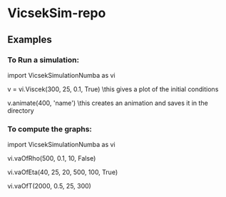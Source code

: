 # VicsekSim-repo


## Examples

### To Run a simulation: 

import VicsekSimulationNumba as vi

v = vi.Viscek(300, 25, 0.1, True) \\this gives a plot of the initial conditions

v.animate(400, 'name') \\this creates an animation and saves it in the directory

### To compute the graphs: 

import VicsekSimulationNumba as vi

vi.vaOfRho(500, 0.1, 10, False)

vi.vaOfEta(40, 25, 20, 500, 100, True)

vi.vaOfT(2000, 0.5, 25, 300)


